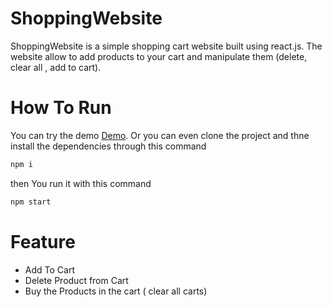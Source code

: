 # ShoppingWebsite 
ShoppingWebsite  is a  simple shopping cart website built  using react.js. The website allow to add products to your cart and manipulate them (delete, clear all , add to cart).


# How To Run 
You can try the demo [Demo](https://ahmadeleiwa.github.io/ShoppingWebsite).
Or you can even clone the project and thne install the dependencies  through this command 
```bash
npm i 
```
then You  run it with this  command
```bash
npm start
```

# Feature
* Add To Cart
* Delete Product from Cart
* Buy the Products in the cart ( clear all carts)
